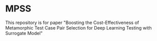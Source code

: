 # MPSS
This repository is for paper "Boosting the Cost-Effectiveness of Metamorphic Test Case Pair Selection for Deep Learning Testing with Surrogate Model"
